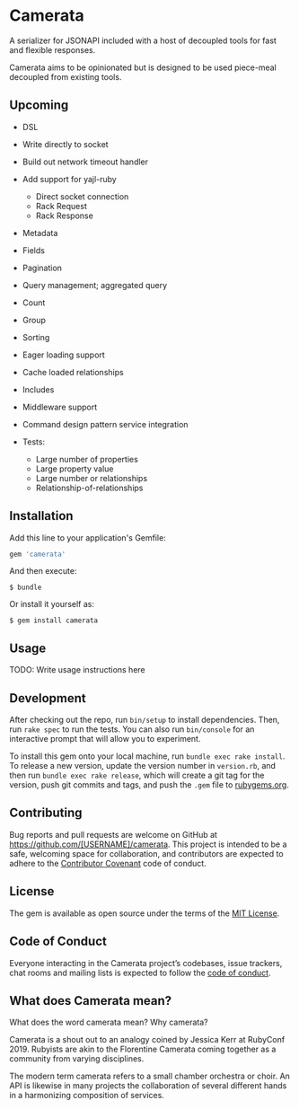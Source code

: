 # Camerata

A serializer for JSONAPI included with a host of decoupled tools for fast and flexible responses.  

Camerata aims to be opinionated but is designed to be used piece-meal decoupled from existing tools.  


## Upcoming

- DSL
- Write directly to socket
- Build out network timeout handler
- Add support for yajl-ruby
    - Direct socket connection
    - Rack Request
    - Rack Response
- Metadata
- Fields
- Pagination
- Query management; aggregated query
- Count
- Group
- Sorting
- Eager loading support
- Cache loaded relationships
- Includes
- Middleware support
- Command design pattern service integration

- Tests:
    - Large number of properties
    - Large property value
    - Large number or relationships
    - Relationship-of-relationships


## Installation

Add this line to your application's Gemfile:

```ruby
gem 'camerata'
```

And then execute:

    $ bundle

Or install it yourself as:

    $ gem install camerata

## Usage

TODO: Write usage instructions here

## Development

After checking out the repo, run `bin/setup` to install dependencies. Then, run `rake spec` to run the tests. You can also run `bin/console` for an interactive prompt that will allow you to experiment.

To install this gem onto your local machine, run `bundle exec rake install`. To release a new version, update the version number in `version.rb`, and then run `bundle exec rake release`, which will create a git tag for the version, push git commits and tags, and push the `.gem` file to [rubygems.org](https://rubygems.org).

## Contributing

Bug reports and pull requests are welcome on GitHub at https://github.com/[USERNAME]/camerata. This project is intended to be a safe, welcoming space for collaboration, and contributors are expected to adhere to the [Contributor Covenant](http://contributor-covenant.org) code of conduct.

## License

The gem is available as open source under the terms of the [MIT License](https://opensource.org/licenses/MIT).

## Code of Conduct

Everyone interacting in the Camerata project’s codebases, issue trackers, chat rooms and mailing lists is expected to follow the [code of conduct](https://github.com/[USERNAME]/camerata/blob/master/CODE_OF_CONDUCT.md).


## What does Camerata mean?  

What does the word camerata mean?  Why camerata?  

Camerata is a shout out to an analogy coined by Jessica Kerr at RubyConf 2019.  Rubyists are akin to the Florentine Camerata coming together as a community from varying disciplines.  

The modern term camerata refers to a small chamber orchestra or choir.  An API is likewise in many projects the collaboration of several different hands in a harmonizing composition of services.  


